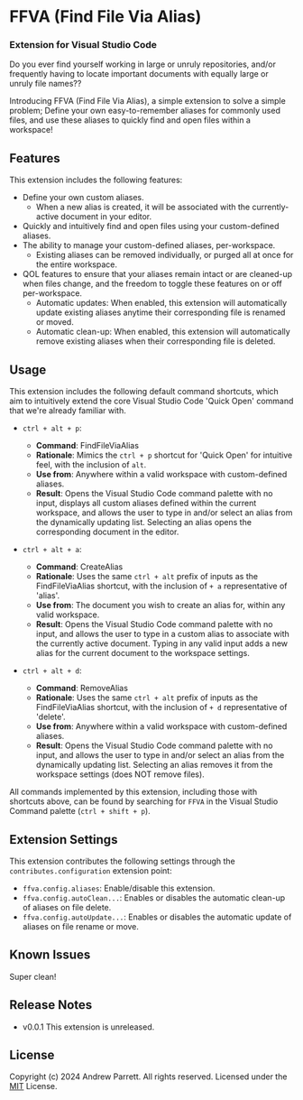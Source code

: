 # FFVA (Find File Via Alias)
### Extension for Visual Studio Code
Do you ever find yourself working in large or unruly repositories, and/or frequently having to locate important documents with equally large or unruly file names?? 

Introducing FFVA (Find File Via Alias), a simple extension to solve a simple problem; Define your own easy-to-remember aliases for commonly used files,
and use these aliases to quickly find and open files within a workspace!


## Features
This extension includes the following features:
* Define your own custom aliases.
  * When a new alias is created, it will be associated with the currently-active document in your editor.
* Quickly and intuitively find and open files using your custom-defined aliases.
* The ability to manage your custom-defined aliases, per-workspace.
  * Existing aliases can be removed individually, or purged all at once for the entire workspace.
* QOL features to ensure that your aliases remain intact or are cleaned-up when files change, and the freedom to toggle these features on or off per-workspace.
  * Automatic updates: When enabled, this extension will automatically update existing aliases anytime their corresponding file is renamed or moved.
  * Automatic clean-up: When enabled, this extension will automatically remove existing aliases when their corresponding file is deleted.


## Usage
This extension includes the following default command shortcuts, which aim to intuitively extend the core Visual Studio Code 'Quick Open' command that we're already familiar with.

* `ctrl + alt + p`:
  * **Command**: FindFileViaAlias
  * **Rationale**: Mimics the `ctrl + p` shortcut for 'Quick Open' for intuitive feel, with the inclusion of `alt`.
  * **Use from**: Anywhere within a valid workspace with custom-defined aliases.
  * **Result**: Opens the Visual Studio Code command palette with no input, displays all custom aliases defined within the current workspace, and allows the user to type in and/or select an alias from the dynamically updating list. Selecting an alias opens the corresponding document in the editor.
 
* `ctrl + alt + a`:
  * **Command**: CreateAlias
  * **Rationale**: Uses the same `ctrl + alt` prefix of inputs as the FindFileViaAlias shortcut, with the inclusion of `+ a` representative of 'alias'.
  * **Use from**: The document you wish to create an alias for, within any valid workspace.
  * **Result**: Opens the Visual Studio Code command palette with no input, and allows the user to type in a custom alias to associate with the currently active document. Typing in any valid input adds a new alias for the current document to the workspace settings.

 
* `ctrl + alt + d`:
  * **Command**: RemoveAlias
  * **Rationale**: Uses the same `ctrl + alt` prefix of inputs as the FindFileViaAlias shortcut, with the inclusion of `+ d` representative of 'delete'.
  * **Use from**: Anywhere within a valid workspace with custom-defined aliases.
  * **Result**: Opens the Visual Studio Code command palette with no input, and allows the user to type in and/or select an alias from the dynamically updating list. Selecting an alias removes it from the workspace settings (does NOT remove files). 

All commands implemented by this extension, including those with shortcuts above, can be found by searching for `FFVA` in the Visual Studio Command palette (`ctrl + shift + p`).


## Extension Settings
This extension contributes the following settings through the `contributes.configuration` extension point:

* `ffva.config.aliases`: Enable/disable this extension.
* `ffva.config.autoClean...`: Enables or disables the automatic clean-up of aliases on file delete.
* `ffva.config.autoUpdate...`: Enables or disables the automatic update of aliases on file rename or move.


## Known Issues
Super clean!


## Release Notes
- v0.0.1 This extension is unreleased.


## License
Copyright (c) 2024 Andrew Parrett. All rights reserved.
Licensed under the [MIT](https://github.com/andyp-22/ffva/blob/main/LICENSE) License.
